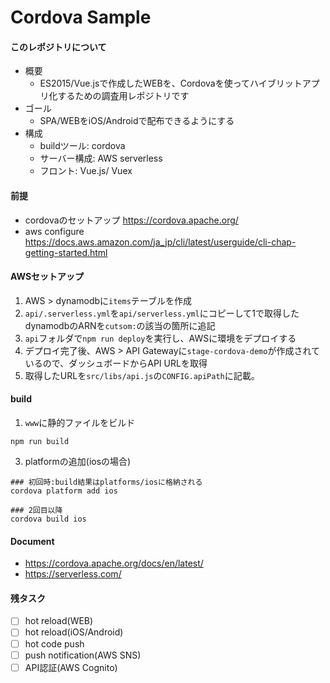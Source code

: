 # Cordova Sample

#### このレポジトリについて
- 概要
  - ES2015/Vue.jsで作成したWEBを、Cordovaを使ってハイブリットアプリ化するための調査用レポジトリです
- ゴール
  - SPA/WEBをiOS/Androidで配布できるようにする
- 構成
  - buildツール: cordova
  - サーバー構成: AWS serverless
  - フロント: Vue.js/ Vuex

#### 前提
- cordovaのセットアップ
  https://cordova.apache.org/
- aws configure
  https://docs.aws.amazon.com/ja_jp/cli/latest/userguide/cli-chap-getting-started.html

#### AWSセットアップ
1. AWS > dynamodbに`items`テーブルを作成
2. `api/.serverless.yml`を`api/serverless.yml`にコピーして1で取得したdynamodbのARNを`cutsom:`の該当の箇所に追記
3. `api`フォルダで`npm run deploy`を実行し、AWSに環境をデプロイする
4. デプロイ完了後、AWS > API Gatewayに`stage-cordova-demo`が作成されているので、ダッシュボードからAPI URLを取得
5. 取得したURLを`src/libs/api.js`の`CONFIG.apiPath`に記載。

#### build
1. `www`に静的ファイルをビルド
```
npm run build
```

3. platformの追加(iosの場合)
```
### 初回時:build結果はplatforms/iosに格納される
cordova platform add ios

### 2回目以降
cordova build ios
```

#### Document
- https://cordova.apache.org/docs/en/latest/
- https://serverless.com/

#### 残タスク
- [ ] hot reload(WEB)
- [ ] hot reload(iOS/Android)
- [ ] hot code push
- [ ] push notification(AWS SNS)
- [ ] API認証(AWS Cognito)
